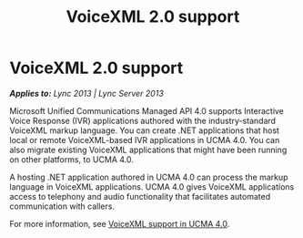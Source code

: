 ﻿---
title: VoiceXML 2.0 support
TOCTitle: VoiceXML 2.0 support
ms:assetid: 7d7be90b-51f1-41fb-bb25-0184302302e0
ms:mtpsurl: https://msdn.microsoft.com/en-us/library/Dn465938(v=office.15)
ms:contentKeyID: 57102432
ms.date: 07/25/2014
mtps_version: v=office.15
---

# VoiceXML 2.0 support


_**Applies to:** Lync 2013 | Lync Server 2013_

Microsoft Unified Communications Managed API 4.0 supports Interactive Voice Response (IVR) applications authored with the industry-standard VoiceXML markup language. You can create .NET applications that host local or remote VoiceXML-based IVR applications in UCMA 4.0. You can also migrate existing VoiceXML applications that might have been running on other platforms, to UCMA 4.0.

A hosting .NET application authored in UCMA 4.0 can process the markup language in VoiceXML applications. UCMA 4.0 gives VoiceXML applications access to telephony and audio functionality that facilitates automated communication with callers.

For more information, see [VoiceXML support in UCMA 4.0](voicexml-support-in-ucma-4-0.md).

